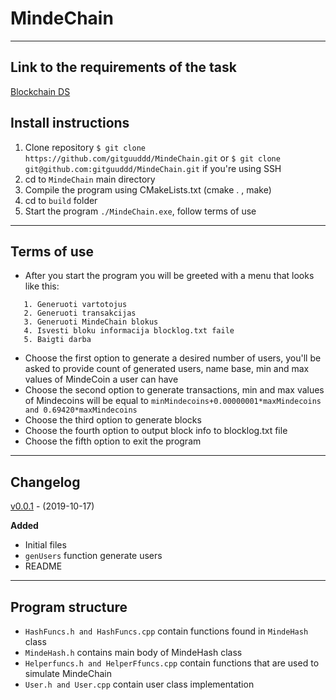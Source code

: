 # MindeChain

---
## Link to the requirements of the task
[Blockchain DS](https://github.com/blockchain-group/Blockchain-technologijos/blob/master/pratybos/2uzduotis-Blockchain.md)
## Install instructions
1. Clone repository ```$ git clone https://github.com/gitguuddd/MindeChain.git``` or ```$ git clone git@github.com:gitguuddd/MindeChain.git``` if you're using SSH
1. cd to ```MindeChain``` main directory
2. Compile the program using CMakeLists.txt (cmake . , make)
3. cd to ```build``` folder
5. Start the program  ```./MindeChain.exe```, follow terms of use
---
## Terms of use

- After you start the program you will be greeted with a menu that looks like this:
```Pasirinkite ka daryti:
   1. Generuoti vartotojus
   2. Generuoti transakcijas
   3. Generuoti MindeChain blokus
   4. Isvesti bloku informacija blocklog.txt faile
   5. Baigti darba

   ``` 
- Choose the first option to generate a desired number of users, you'll be asked to provide count of generated users, name base, min and max values of MindeCoin a user can have
- Choose the second option to generate transactions, min and max values of Mindecoins  will be equal to ```minMindecoins+0.00000001*maxMindecoins and 0.69420*maxMindecoins```
- Choose the third option to generate blocks
- Choose the fourth option to output block info to blocklog.txt file
- Choose the fifth option to exit the program

---
## Changelog
[v0.0.1](https://github.com/gitguuddd/MindeChain/releases/tag/v0.0.1) - (2019-10-17)

**Added**
- Initial files
- ```genUsers``` function generate users
- README
---
## Program structure
- ```HashFuncs.h and HashFuncs.cpp``` contain functions found in ```MindeHash``` class
- ```MindeHash.h``` contains main body of MindeHash class
- ```Helperfuncs.h and HelperFfuncs.cpp``` contain functions that are used to simulate MindeChain
- ```User.h and User.cpp``` contain user class implementation

